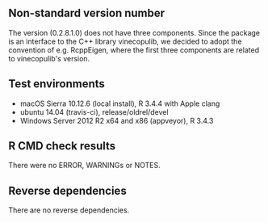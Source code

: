 ## Non-standard version number
The version (0.2.8.1.0) does not have three components. Since the package is 
an interface to the C++ library vinecopulib, we decided to adopt the convention 
of e.g. RcppEigen, where the first three components are related to 
vinecopulib's version.

## Test environments
* macOS Sierra 10.12.6 (local install), R 3.4.4 with Apple clang
* ubuntu 14.04 (travis-ci), release/oldrel/devel
* Windows Server 2012 R2 x64 and x86 (appveyor), R 3.4.3

## R CMD check results
There were no ERROR, WARNINGs or NOTES. 

## Reverse dependencies
There are no reverse dependencies.
